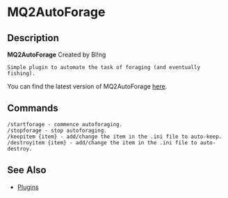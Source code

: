 # MQ2AutoForage

## Description

**MQ2AutoForage** Created by Bl!ng

`Simple plugin to automate the task of foraging (and eventually fishing).`

You can find the latest version of MQ2AutoForage [here](https://macroquest2.com/phpBB3/viewtopic.php?f=50&t=9588&hilit=MQ2AutoForage).

## Commands

`/startforage - commence autoforaging.`  
`/stopforage - stop autoforaging.`  
`/keepitem {item} - add/change the item in the .ini file to auto-keep.`  
`/destroyitem {item} - add/change the item in the .ini file to auto-destroy.`

## See Also

* [Plugins](../../documentation/macroquest2-plugins.md)

